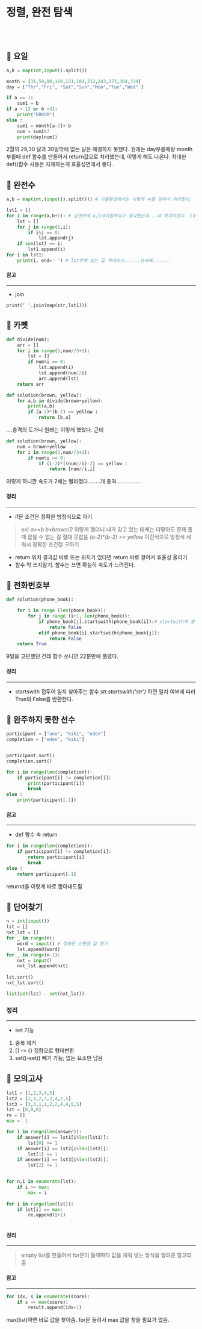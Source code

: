 # 정렬, 완전 탐색
<br>
<br>


## :mega: 요일

```python
a,b = map(int,input().split())

month = [31,59,90,120,151,181,212,243,273,304,334]
day = ["Thr","Fri", "Sat","Sun","Mon","Tue","Wed" ]

if a == 1:
    sum1 = b 
if a > 12 or b >31:
    print("ERROR")
else :
    sum1 = month[a-2]+ b
    num = sum1%7
    print(day[num])
```
2월의 29,30 달과 30일밖에 없는 달은 해결하지 못했다. 
원래는 day부를때랑 month 부를때 def 함수를 만들어서 return값으로 처리했는데, 이렇게 해도 나온다. 최대한 def()함수 사용은 자제하는게 효율성면에서 좋다.

## :mega: 완전수

```python
a,b = map(int,(input().split())) # 구름환경에서는 이렇게 수를 받아서 처리한다. 

lst1 = []
for i in range(a,b+1): # 당연하게 a,b사이일꺼라고 생각했는데...내 착각이었다. 1부터 6일수도 있는거자나  방심하지 않기
	lst = []
	for j in range(1,i):
		if i%j == 0:
			lst.append(j)
	if sum(lst) == i:
		lst1.append(i)
for i in lst1:
	print(i, end=' ') # lst안에 있는 값 꺼내오기......능숙해.......
```
#### 참고
-------------
* join
```
print(' '.join(map(str,lst1)))
```
## :mega: 카펫
```python
def divide(num):
    arr = [] 
    for i in range(3,num//3+1):
        lst = []
        if num%i == 0:
            lst.append(i)
            lst.append(num//i)
            arr.append(lst)
    return arr

def solution(brown, yellow):
    for a,b in divide(brown+yellow):
        print(a,b)
        if (a-2)*(b-2) == yellow :
            return [b,a]
```
....충격의 도가니 원래는 이렇게 했었다. 근데 

```python
def solution(brown, yellow):
    num = brown+yellow
    for i in range(3,num//3+1):
        if num%i == 0:
            if (i-2)*((num//i)-2) == yellow :
                return [num//i,i]
```
이렇게 하니깐 속도가 2배는 빨라졌다........개 충격.................

#### 정리 
-------------
* if문 조건은 정확한 방정식으로 하기
> ex) _a>=b b<brown/2_ 이렇게 했더니 내가 갖고 있는 테케는 다맞아도 문제 풀 때 잡을 수 없는 걸 절대 못잡음 _(a-2)*(b-2) == yellow_ 이런식으로 방정식 세워서 정확한 조건절 구하기
* return 위치
결과값 바로 뜨는 위치가 있다면 return 바로 걸어서 효율성 올리기
* 함수 막 쓰지말기.
함수는 쓰면 확실히 속도가 느려진다. 


## :mega: 전화번호부
```python
def solution(phone_book):

    for i in range (len(phone_book)):
        for j in range (i+1, len(phone_book)):
            if phone_book[j].startswith(phone_book[i]):# startwith의 발견이다....python은 함수빨이군.....
                return False
            elif phone_book[i].startswith(phone_book[j]):
                return False
    return True
```
9일을 고민했던 건데 함수 쓰니깐 22분만에 풀렸다.

#### 정리 
-------------
* startswith 
접두어 일치 찾아주는 함수
_str.startswith('str')_ 하면 일치 여부에 따라 True와 False를 반환한다.

## :mega: 완주하지 못한 선수

```python
participant = ["aeo", "kiki", "eden"] 
completion = ["eden", "kiki"]


participant.sort()
completion.sort()

for i in range(len(completion)):
    if participant[i] != completion[i]:
        print(participant[i])
        break
else : 
    print(participant[-1])
```

#### 참고
-------------
* def 함수 속 return

```python
for i in range(len(completion)):
    if participant[i] != completion[i]:
        return participant[i] 
        break
else : 
    return participant[-1] 
```
returnd을 이렇게 바로 뽑아내도됨

## :mega: 단어찾기 

```python
n = int(input())
lst = []
nxt_lst = []
for _ in range(n):
    word = input() # 정해진 수만큼 값 받기
    lst.append(word)
for _ in range(n-1):
    nxt = input()
    nxt_lst.append(nxt)
    
lst.sort()
nxt_lst.sort()

list(set(lst) - set(nxt_lst))
```

### 정리 
-------------
* set 기능
1. 중복 제거
2. [] -> {} 집합으로 형태변환
3. set()-set() 빼기 가능; 없는 요소만 남음

## :mega: 모의고사 

```python
lst1 = [1,2,3,4,5]
lst2 = [2,1,2,3,2,4,2,5]
lst3 = [3,3,1,1,2,2,4,4,5,5]
lst = [0,0,0]
re = []
max = -1

for i in range(len(answer)):
    if answer[i] == lst1[i%len(lst1)]:
        lst[0] += 1
    if answer[i] == lst2[i%len(lst2)]:
        lst[1] += 1
    if answer[i] == lst3[i%len(lst3)]:
        lst[2] += 1


for n,i in enumerate(lst):
    if i >= max:
        max = i
        
for i in range(len(lst)):
    if lst[i] == max:
        re.append(i+1)
 
 ```

#### 정리 
-------------
> empty list를 만들어서 for문이 돌때마다 값을 채워 넣는 방식을 알려준 알고리즘


#### 참고
-----------------

```python
for idx, s in enumerate(score):
    if s == max(score):
        result.append(idx+1)
```

max(list)하면 바로 값을 찾아줌. for문 돌려서 max 값을 찾을 필요가 없음.
            





